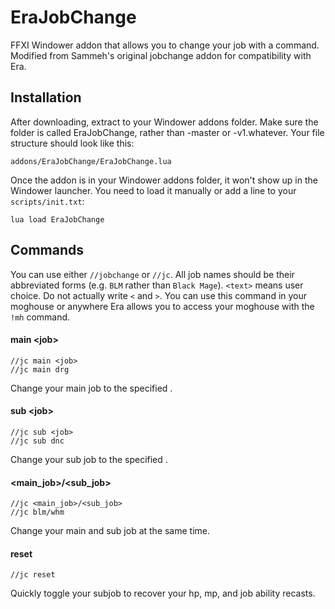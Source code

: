 # EraJobChange
FFXI Windower addon that allows you to change your job with a command. Modified from Sammeh's original jobchange addon
for compatibility with Era.


## Installation
After downloading, extract to your Windower addons folder. Make sure the folder is called EraJobChange, rather than
-master or -v1.whatever. Your file structure should look like this:

    addons/EraJobChange/EraJobChange.lua

Once the addon is in your Windower addons folder, it won't show up in the Windower launcher. You need to load it
manually or add a line to your `scripts/init.txt`:

    lua load EraJobChange


## Commands

You can use either `//jobchange` or `//jc`. All job names should be their abbreviated forms (e.g. `BLM` rather than
`Black Mage`). `<text>` means user choice. Do not actually write `<` and `>`. You can use this command in your moghouse
or anywhere Era allows you to access your moghouse with the `!mh` command.

#### main \<job\>

    //jc main <job>
    //jc main drg

Change your main job to the specified <job>.

#### sub \<job\>

    //jc sub <job>
    //jc sub dnc

Change your sub job to the specified <job>.

#### \<main_job\>/\<sub_job\>

    //jc <main_job>/<sub_job>
    //jc blm/whm

Change your main and sub job at the same time.

#### reset

    //jc reset

Quickly toggle your subjob to recover your hp, mp, and job ability recasts.
